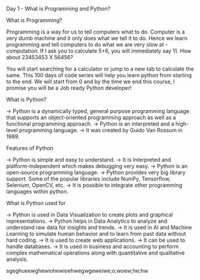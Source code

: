 Day 1 - What is Programming and Python?



What is Programming?

Programming is a way for us to tell computers what to do. Computer is a very dumb machine and it only does what we tell it to do. Hence we learn programming and tell computers to do what we are very slow at - computation. If I ask you to calculate 5+6, you will immediately say 11. How about 23453453 X 56456?

You will start searching for a calculator or jump to a new tab to calculate the same. This 100 days of code series will help you learn python from starting to the end. We will start from 0 and by the time we end this course, I promise you will be a Job ready Python developer!


What is Python?

-> Python is a dynamically typed, general purpose programming language that supports an object-oriented programming approach as well as a functional programming approach.
-> Python is an interpreted and a high-level programming language.
-> It was created by Guido Van Rossum in 1989.


Features of Python

-> Python is simple and easy to understand.
-> It is Interpreted and platform-independent which makes debugging very easy.
-> Python is an open-source programming language.
-> Python provides very big library support. Some of the popular libraries include NumPy, Tensorflow, Selenium, OpenCV, etc.
-> It is possible to integrate other programming languages within python.


What is Python used for

-> Python is used in Data Visualization to create plots and graphical representations.
-> Python helps in Data Analytics to analyze and understand raw data for insights and trends.
-> It is used in AI and Machine Learning to simulate human behavior and to learn from past data without hard coding.
-> It is used to create web applications.
-> It can be used to handle databases.
-> It is used in business and accounting to perform complex mathematical operations along with quantitative and qualitative analysis.


sgeghueewghewiohewioehwegwgeweiwe;o;woew;he;hw